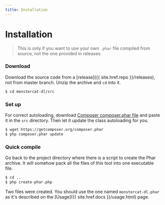 ```yaml
---
title: Installation
---
```

# Installation

> This is only if you want to use your own `.phar` file compiled from source, not the one provided in releases.

### Download

Download the source code from a [release]({{ site.href.repo }}/releases), not from master branch.
Unzip the archive and `cd` into it.

```bash
$ cd monstercat-dl/src
```

### Set up

For correct autoloading, download [Composer composer.phar file](https://getcomposer.org/composer.phar) and paste it in the `src` directory. Then let it update the class autoloading for you.

```bash
$ wget https://getcomposer.org/composer.phar
$ php composer.phar update
```

### Quick compile

Go back to the project directory where there is a script to create the Phar archive. It will somehow pack all the files of this tool into one executable file.

```bash
$ cd ..
$ php create-phar.php
```

Two files were created. You should use the one named `monstercat-dl.phar` as it's described on the [Usage]({{ site.href.docs }}/usage.html) page.
